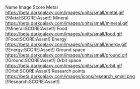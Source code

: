 Name	Image	Score
Metal	https://beta.darkgalaxy.com/images/units/small/metal.gif	[!Metal:SCORE:Asset!]
Mineral	https://beta.darkgalaxy.com/images/units/small/mineral.gif	[!Mineral:SCORE:Asset!]
Food	https://beta.darkgalaxy.com/images/units/small/food.gif	[!Food:SCORE:Asset!]
Energy	https://beta.darkgalaxy.com/images/units/small/energy.gif	[!Energy:SCORE:Asset!]
Ground space	https://beta.darkgalaxy.com/images/units/small/ground.gif	[!Ground:SCORE:Asset!]
Orbit space	https://beta.darkgalaxy.com/images/units/small/orbit.gif	[!Orbit:SCORE:Asset!]
Research points	https://beta.darkgalaxy.com/images/icons/research_small.png	[!Research:SCORE:Asset!]
